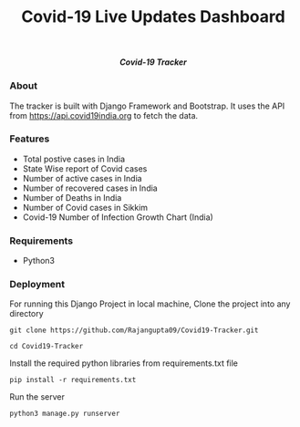 <h1 align="center">Covid-19 Live Updates Dashboard</h1>

<h5 align="center">
  <br>
  <a href="https://github.com/Rajangupta09/Covid19-Tracker"></a>
  <br>
  Covid-19 Tracker
  <br>
</h5>

### About

The tracker is built with Django Framework and Bootstrap. It uses the API from https://api.covid19india.org to fetch the data. 

### Features

- Total postive cases in India
- State Wise report of Covid cases
- Number of active cases in India
- Number of recovered cases in India
- Number of Deaths in India
- Number of Covid cases in Sikkim
- Covid-19 Number of Infection Growth Chart (India)


### Requirements

- Python3

### Deployment

For running this Django Project in local machine, Clone the project into any directory

```git clone https://github.com/Rajangupta09/Covid19-Tracker.git```

```cd Covid19-Tracker```

Install the required python libraries from requirements.txt file

```pip install -r requirements.txt```

Run the server

```python3 manage.py runserver```
